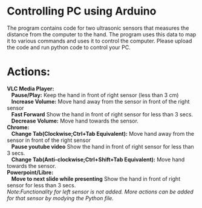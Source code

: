 # Controlling PC using Arduino
The program contains code for two ultrasonic sensors that measures the distance from the computer to the hand. The program uses this data to map it to various commands and uses it to control the computer.
Please upload the code and run python code to control your PC.

# Actions:<br>
  <b>VLC Media Player:</b><br>
     &nbsp;&nbsp;&nbsp;<b>Pause/Play:</b> Keep the hand in front of right sensor (less than 3 cm)<br>
     &nbsp;&nbsp;&nbsp;<b>Increase Volume:</b> Move hand away from the sensor in front of the right sensor<br>
     &nbsp;&nbsp;&nbsp;<b>Fast Forward</b> Show the hand in front of right sensor for less than 3 secs.<br>
     &nbsp;&nbsp;&nbsp;<b>Decrease Volume:</b> Move hand towards the sensor.<br>
  <b>Chrome:</b><br>
     &nbsp;&nbsp;&nbsp;<b>Change Tab(Clockwise;Ctrl+Tab Equivalent):</b> Move hand away from the sensor in front of the right sensor<br>
     &nbsp;&nbsp;&nbsp;<b>Pause youtube video</b> Show the hand in front of right sensor for less than 3 secs.<br>
     &nbsp;&nbsp;&nbsp;<b>Change Tab(Anti-clockwise;Ctrl+Shift+Tab Equivalent):</b> Move hand towards the sensor.<br>
<b> Powerpoint/Libre:</b><br>
     &nbsp;&nbsp;&nbsp;<b>Move to next slide while presenting</b> Show the hand in front of right sensor for less than 3 secs.<br>
<i>Note:Functionality for left sensor is not added. More actions can be added for that sensor by modying the Python file.</i>
